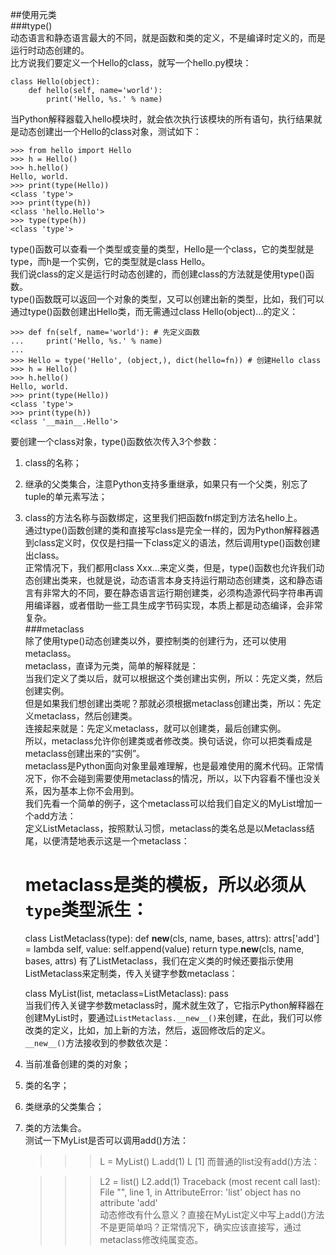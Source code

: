 ##使用元类  
###type()  
动态语言和静态语言最大的不同，就是函数和类的定义，不是编译时定义的，而是运行时动态创建的。  
比方说我们要定义一个Hello的class，就写一个hello.py模块：

	class Hello(object):
	    def hello(self, name='world'):
	        print('Hello, %s.' % name)
当Python解释器载入hello模块时，就会依次执行该模块的所有语句，执行结果就是动态创建出一个Hello的class对象，测试如下：

	>>> from hello import Hello
	>>> h = Hello()
	>>> h.hello()
	Hello, world.
	>>> print(type(Hello))
	<class 'type'>
	>>> print(type(h))
	<class 'hello.Hello'>
	>>> type(type(h))
	<class 'type'>  
type()函数可以查看一个类型或变量的类型，Hello是一个class，它的类型就是type，而h是一个实例，它的类型就是class Hello。  
我们说class的定义是运行时动态创建的，而创建class的方法就是使用type()函数。  
type()函数既可以返回一个对象的类型，又可以创建出新的类型，比如，我们可以通过type()函数创建出Hello类，而无需通过class Hello(object)...的定义：

	>>> def fn(self, name='world'): # 先定义函数
	...     print('Hello, %s.' % name)
	...
	>>> Hello = type('Hello', (object,), dict(hello=fn)) # 创建Hello class
	>>> h = Hello()
	>>> h.hello()
	Hello, world.
	>>> print(type(Hello))
	<class 'type'>
	>>> print(type(h))
	<class '__main__.Hello'>  
要创建一个class对象，type()函数依次传入3个参数：  
1. class的名称；  
2. 继承的父类集合，注意Python支持多重继承，如果只有一个父类，别忘了tuple的单元素写法；  
3. class的方法名称与函数绑定，这里我们把函数fn绑定到方法名hello上。  
通过type()函数创建的类和直接写class是完全一样的，因为Python解释器遇到class定义时，仅仅是扫描一下class定义的语法，然后调用type()函数创建出class。  
正常情况下，我们都用class Xxx...来定义类，但是，type()函数也允许我们动态创建出类来，也就是说，动态语言本身支持运行期动态创建类，这和静态语言有非常大的不同，要在静态语言运行期创建类，必须构造源代码字符串再调用编译器，或者借助一些工具生成字节码实现，本质上都是动态编译，会非常复杂。  
###metaclass  
除了使用type()动态创建类以外，要控制类的创建行为，还可以使用metaclass。  
metaclass，直译为元类，简单的解释就是：  
当我们定义了类以后，就可以根据这个类创建出实例，所以：先定义类，然后创建实例。  
但是如果我们想创建出类呢？那就必须根据metaclass创建出类，所以：先定义metaclass，然后创建类。  
连接起来就是：先定义metaclass，就可以创建类，最后创建实例。  
所以，metaclass允许你创建类或者修改类。换句话说，你可以把类看成是metaclass创建出来的“实例”。  
metaclass是Python面向对象里最难理解，也是最难使用的魔术代码。正常情况下，你不会碰到需要使用metaclass的情况，所以，以下内容看不懂也没关系，因为基本上你不会用到。  
我们先看一个简单的例子，这个metaclass可以给我们自定义的MyList增加一个add方法：  
定义ListMetaclass，按照默认习惯，metaclass的类名总是以Metaclass结尾，以便清楚地表示这是一个metaclass：  

	# metaclass是类的模板，所以必须从`type`类型派生：
	class ListMetaclass(type):
	    def __new__(cls, name, bases, attrs):
	        attrs['add'] = lambda self, value: self.append(value)
	        return type.__new__(cls, name, bases, attrs)
有了ListMetaclass，我们在定义类的时候还要指示使用ListMetaclass来定制类，传入关键字参数metaclass：  

	class MyList(list, metaclass=ListMetaclass):
	    pass  
当我们传入关键字参数metaclass时，魔术就生效了，它指示Python解释器在创建MyList时，要通过`ListMetaclass.__new__()`来创建，在此，我们可以修改类的定义，比如，加上新的方法，然后，返回修改后的定义。  
`__new__()`方法接收到的参数依次是：  
1. 当前准备创建的类的对象；  
2. 类的名字；  
3. 类继承的父类集合；  
4. 类的方法集合。  
测试一下MyList是否可以调用add()方法：  

	>>> L = MyList()
	>>> L.add(1)
	>> L
	[1]
而普通的list没有add()方法：  

	>>> L2 = list()
	>>> L2.add(1)
	Traceback (most recent call last):
	  File "<stdin>", line 1, in <module>
	AttributeError: 'list' object has no attribute 'add'  
动态修改有什么意义？直接在MyList定义中写上add()方法不是更简单吗？正常情况下，确实应该直接写，通过metaclass修改纯属变态。  
